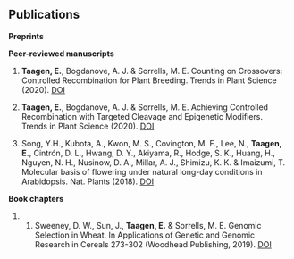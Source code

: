 ## Publications  

**Preprints**  
> 

**Peer-reviewed manuscripts**  

1. **Taagen, E.**, Bogdanove, A. J. & Sorrells, M. E. Counting on Crossovers: Controlled Recombination for Plant Breeding. Trends in Plant Science (2020). [DOI](https://doi.org/10.1016/j.tplants.2019.12.017)

2. **Taagen, E.**, Bogdanove, A. J. & Sorrells, M. E. Achieving Controlled Recombination with Targeted Cleavage and Epigenetic Modifiers. Trends in Plant Science (2020). [DOI](https://doi.org/10.1016/j.tplants.2019.12.018)  

3.	Song, Y.H., Kubota, A., Kwon, M. S., Covington, M. F., Lee, N., **Taagen, E.**, Cintrón, D. L., Hwang, D. Y., Akiyama, R., Hodge, S. K., Huang, H., Nguyen, N. H., Nusinow, D. A., Millar, A. J., Shimizu, K. K. & Imaizumi, T. Molecular basis of flowering under natural long-day conditions in Arabidopsis. Nat. Plants (2018). [DOI](https://dx.doi.org/10.1038%2Fs41477-018-0253-3) 

**Book chapters**  

1. 1.	Sweeney, D. W., Sun, J., **Taagen, E.** & Sorrells, M. E. Genomic Selection in Wheat. In Applications of Genetic and Genomic Research in Cereals 273-302 (Woodhead Publishing, 2019). [DOI](https://doi.org/10.1016/B978-0-08-102163-7.00013-2)
